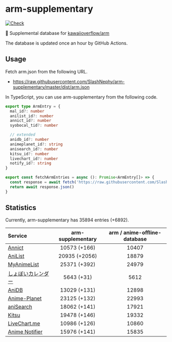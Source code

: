 # arm-supplementary

[![Check](https://github.com/SlashNephy/arm-supplementary/actions/workflows/check-node.yml/badge.svg)](https://github.com/SlashNephy/arm-supplementary/actions/workflows/check-node.yml)

💊 Supplemental database for [kawaiioverflow/arm](https://github.com/kawaiioverflow/arm)

The database is updated once an hour by GitHub Actions.

## Usage

Fetch arm.json from the following URL.

- https://raw.githubusercontent.com/SlashNephy/arm-supplementary/master/dist/arm.json

In TypeScript, you can use arm-supplementary from the following code.

```TypeScript
export type ArmEntry = {
  mal_id?: number
  anilist_id?: number
  annict_id?: number
  syobocal_tid?: number

  // extended
  anidb_id?: number
  animeplanet_id?: string
  anisearch_id?: number
  kitsu_id?: number
  livechart_id?: number
  notify_id?: string
}

export const fetchArmEntries = async (): Promise<ArmEntry[]> => {
  const response = await fetch('https://raw.githubusercontent.com/SlashNephy/arm-supplementary/master/dist/arm.json')
  return await response.json()
}
```

## Statistics

Currently, arm-supplementary has 35894 entries (+6892).

| Service                                     | arm-supplementary | arm / anime-offline-database |
| :------------------------------------------ | :---------------: | :--------------------------: |
| [Annict](https://annict.com)                |   10573 (+166)    |            10407             |
| [AniList](https://anilist.co)               |   20935 (+2056)   |            18879             |
| [MyAnimeList](https://myanimelist.net)      |   25371 (+392)    |            24979             |
| [しょぼいカレンダー](https://cal.syoboi.jp) |    5643 (+31)     |             5612             |
| [AniDB](https://anidb.net)                  |   13029 (+131)    |            12898             |
| [Anime-Planet](https://anime-planet.com)    |   23125 (+132)    |            22993             |
| [aniSearch](https://anisearch.com)          |   18062 (+141)    |            17921             |
| [Kitsu](https://kitsu.io)                   |   19478 (+146)    |            19332             |
| [LiveChart.me](https://livechart.me)        |   10986 (+126)    |            10860             |
| [Anime Notifier](https://notify.moe)        |   15976 (+141)    |            15835             |

